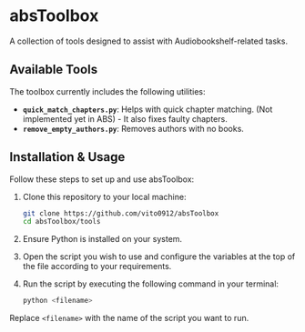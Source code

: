 # absToolbox

A collection of tools designed to assist with Audiobookshelf-related tasks.

## Available Tools

The toolbox currently includes the following utilities:

- **`quick_match_chapters.py`**: Helps with quick chapter matching. (Not implemented yet in ABS) - It also fixes faulty chapters.
- **`remove_empty_authors.py`**: Removes authors with no books.

## Installation & Usage

Follow these steps to set up and use absToolbox:

1. Clone this repository to your local machine:
   ```bash
   git clone https://github.com/vito0912/absToolbox
   cd absToolbox/tools
   ```

2. Ensure Python is installed on your system.

3. Open the script you wish to use and configure the variables at the top of the file according to your requirements.

4. Run the script by executing the following command in your terminal:
   ```bash
   python <filename>
   ```

Replace `<filename>` with the name of the script you want to run.
